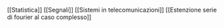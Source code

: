 [[Statistica]]
[[Segnali]]
[[Sistemi in telecomunicazioni]]
[[Estenzione serie di fourier al caso complesso]]